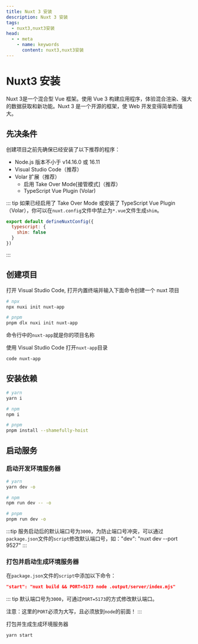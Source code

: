 ```yaml
---
title: Nuxt 3 安装
description: Nuxt 3 安装
tags: 
  - nuxt3,nuxt3安装
head:
  - - meta
    - name: keywords
      content: nuxt3,nuxt3安装
---
```


# Nuxt3 安装

Nuxt 3是一个混合型 Vue 框架。使用 Vue 3 构建应用程序，体验混合渲染、强大的数据获取和新功能。Nuxt 3 是一个开源的框架，使 Web 开发变得简单而强大。

## 先决条件

创建项目之前先确保已经安装了以下推荐的程序：

- Node.js 版本不小于 v14.16.0 或 16.11
- Visual Studio Code（推荐）
- Volar 扩展（推荐）
    - 启用 Take Over Mode[接管模式]（推荐）
    - TypeScript Vue Plugin (Volar) 

::: tip
如果已经启用了 Take Over Mode 或安装了 TypeScript Vue Plugin（Volar），你可以在`nuxt.config`文件中禁止为`*.vue`文件生成`shim`。

```js
export default defineNuxtConfig({
  typescript: {
    shim: false
  }
})
```
:::

## 创建项目

打开 Visual Studio Code, 打开内置终端并输入下面命令创建一个 nuxt 项目

```sh
# npx
npx nuxi init nuxt-app

# pnpm
pnpm dlx nuxi init nuxt-app
```
命令行中的`nuxt-app`就是你的项目名称

使用 Visual Studio Code 打开`nuxt-app`目录

```sh
code nuxt-app
```

## 安装依赖

```sh
# yarn
yarn i

# npm
npm i

# pnpm
pnpm install --shamefully-hoist
```

## 启动服务

### 启动开发环境服务器

```sh
# yarn
yarn dev -o

# npm 
npm run dev -- -o

# pnpm
pnpm run dev -o
```

:::tip
服务启动后的默认端口号为`3000`，为防止端口号冲突，可以通过`package.json`文件的`script`修改默认端口号，如："dev": "nuxt dev --port 9527"
:::

### 打包并启动生成环境服务器

在`package.json`文件的`script`中添加以下命令：

```json
"start": "nuxt build && PORT=5173 node .output/server/index.mjs"
```

::: tip
默认端口号为`3000`，可通过`PORT=5173`的方式修改默认端口。

注意：这里的`PORT`必须为大写，且必须放到`node`的前面！
:::

打包并生成生成环境服务器
```sh
yarn start
``` 